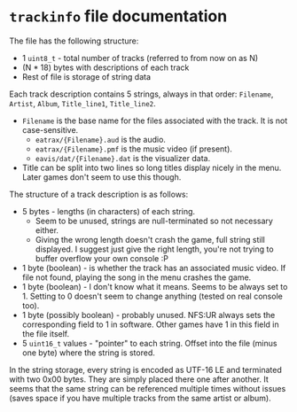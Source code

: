 # `trackinfo` file documentation
The file has the following structure:
* 1 `uint8_t` - total number of tracks (referred to from now on as N)
* (N * 18) bytes with descriptions of each track
* Rest of file is storage of string data

Each track description contains 5 strings, always in that order:
`Filename`, `Artist`, `Album`, `Title_line1`, `Title_line2`.
*   `Filename` is the base name for the files associated with the track. It is not case-sensitive.
    * `eatrax/{Filename}.aud` is the audio.
    * `eatrax/{Filename}.pmf` is the music video (if present).
    * `eavis/dat/{Filename}.dat` is the visualizer data.
*   Title can be split into two lines so long titles display nicely in the menu. Later games don't seem to use this though.

The structure of a track description is as follows:
* 5 bytes - lengths (in characters) of each string.
  * Seem to be unused, strings are null-terminated so not necessary either.
  * Giving the wrong length doesn't crash the game, full string still displayed. I suggest just give the right length,
  you're not trying to buffer overflow your own console :P
* 1 byte (boolean) - is whether the track has an associated music video. If file not found, playing the song in the menu crashes the game.
* 1 byte (boolean) - I don't know what it means. Seems to be always set to 1. Setting to 0 doesn't seem to change anything (tested on real console too).
* 1 byte (possibly boolean) - probably unused. NFS:UR always sets the corresponding field to 1 in software.
  Other games have 1 in this field in the file itself.
* 5 `uint16_t` values - "pointer" to each string. Offset into the file (minus one byte) where the string is stored.

In the string storage, every string is encoded as UTF-16 LE and terminated with two 0x00 bytes. They are simply placed there
one after another. It seems that the same string can be referenced multiple times without issues (saves space if you have multiple
tracks from the same artist or album).
